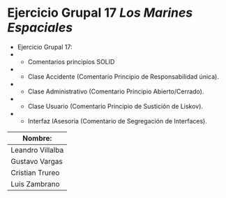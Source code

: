 # Ejercicio Grupal 17 _Los Marines Espaciales_

- Ejercicio Grupal 17:
- - Comentarios principios SOLID
- - Clase Accidente (Comentario Principio de Responsabilidad única).
- - Clase Administrativo (Comentario Principio Abierto/Cerrado).
- - Clase Usuario (Comentario Principio de Sustición de Liskov).
- - Interfaz IAsesoria (Comentario de Segregación de Interfaces).

    
| Nombre:          |
|------------------|
| Leandro Villalba | 
| Gustavo Vargas   |
| Cristian Trureo  | 💀
| Luis Zambrano    | 😎